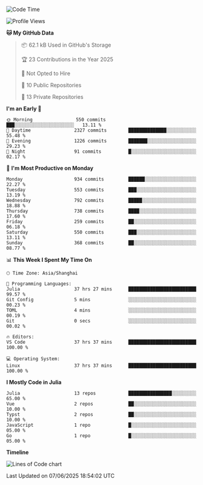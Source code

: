 <!--START_SECTION:waka-->
![Code Time](http://img.shields.io/badge/Code%20Time-513%20hrs%2035%20mins-blue)

![Profile Views](http://img.shields.io/badge/Profile%20Views-4-blue)

**🐱 My GitHub Data** 

> 📦 62.1 kB Used in GitHub's Storage 
 > 
> 🏆 23 Contributions in the Year 2025
 > 
> 🚫 Not Opted to Hire
 > 
> 📜 10 Public Repositories 
 > 
> 🔑 13 Private Repositories 
 > 
**I'm an Early 🐤** 

```text
🌞 Morning                550 commits         ███░░░░░░░░░░░░░░░░░░░░░░   13.11 % 
🌆 Daytime                2327 commits        ██████████████░░░░░░░░░░░   55.48 % 
🌃 Evening                1226 commits        ███████░░░░░░░░░░░░░░░░░░   29.23 % 
🌙 Night                  91 commits          █░░░░░░░░░░░░░░░░░░░░░░░░   02.17 % 
```
📅 **I'm Most Productive on Monday** 

```text
Monday                   934 commits         ██████░░░░░░░░░░░░░░░░░░░   22.27 % 
Tuesday                  553 commits         ███░░░░░░░░░░░░░░░░░░░░░░   13.19 % 
Wednesday                792 commits         █████░░░░░░░░░░░░░░░░░░░░   18.88 % 
Thursday                 738 commits         ████░░░░░░░░░░░░░░░░░░░░░   17.60 % 
Friday                   259 commits         ██░░░░░░░░░░░░░░░░░░░░░░░   06.18 % 
Saturday                 550 commits         ███░░░░░░░░░░░░░░░░░░░░░░   13.11 % 
Sunday                   368 commits         ██░░░░░░░░░░░░░░░░░░░░░░░   08.77 % 
```


📊 **This Week I Spent My Time On** 

```text
🕑︎ Time Zone: Asia/Shanghai

💬 Programming Languages: 
Julia                    37 hrs 27 mins      █████████████████████████   99.57 % 
Git Config               5 mins              ░░░░░░░░░░░░░░░░░░░░░░░░░   00.23 % 
TOML                     4 mins              ░░░░░░░░░░░░░░░░░░░░░░░░░   00.19 % 
Git                      0 secs              ░░░░░░░░░░░░░░░░░░░░░░░░░   00.02 % 

🔥 Editors: 
VS Code                  37 hrs 37 mins      █████████████████████████   100.00 % 

💻 Operating System: 
Linux                    37 hrs 37 mins      █████████████████████████   100.00 % 
```

**I Mostly Code in Julia** 

```text
Julia                    13 repos            ████████████████░░░░░░░░░   65.00 % 
Vue                      2 repos             ██░░░░░░░░░░░░░░░░░░░░░░░   10.00 % 
Typst                    2 repos             ██░░░░░░░░░░░░░░░░░░░░░░░   10.00 % 
JavaScript               1 repo              █░░░░░░░░░░░░░░░░░░░░░░░░   05.00 % 
Go                       1 repo              █░░░░░░░░░░░░░░░░░░░░░░░░   05.00 % 
```



**Timeline**

![Lines of Code chart](https://raw.githubusercontent.com/dhtantoy/dhtantoy/main/assets/bar_graph.png)


 Last Updated on 07/06/2025 18:54:02 UTC
<!--END_SECTION:waka-->



<!--
**dhtantoy/dhtantoy** is a ✨ _special_ ✨ repository because its `README.md` (this file) appears on your GitHub profile.

Here are some ideas to get you started:

- 🔭 I’m currently working on ...
- 🌱 I’m currently learning ...
- 👯 I’m looking to collaborate on ...
- 🤔 I’m looking for help with ...
- 💬 Ask me about ...
- 📫 How to reach me: ...
- 😄 Pronouns: ...
- ⚡ Fun fact: ...
-->
